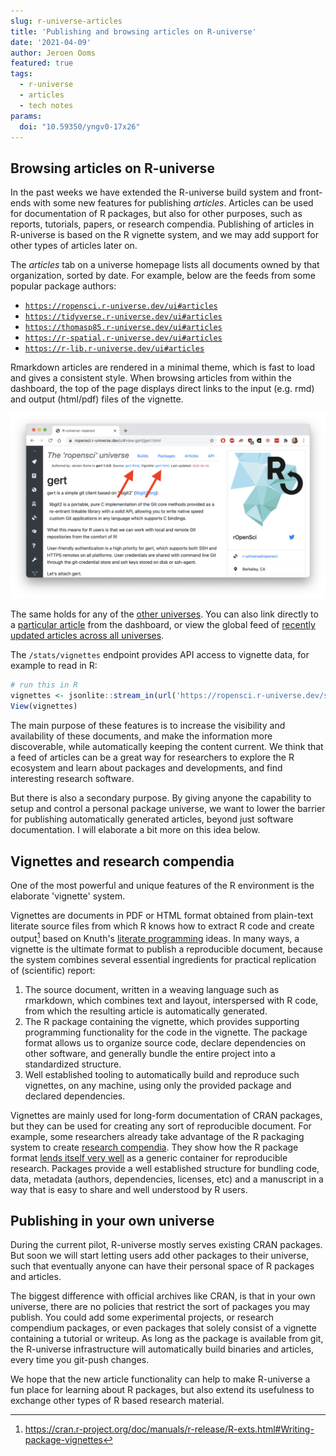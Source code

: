 ```yaml
---
slug: r-universe-articles
title: 'Publishing and browsing articles on R-universe'
date: '2021-04-09'
author: Jeroen Ooms
featured: true
tags:
  - r-universe
  - articles
  - tech notes
params:
  doi: "10.59350/yngv0-17x26"
---
```


## Browsing articles on R-universe

In the past weeks we have extended the R-universe build system and front-ends with some new features for publishing *articles*. Articles can be used for documentation of R packages, but also for other purposes, such as reports, tutorials, papers, or research compendia.
Publishing of articles in R-universe is based on the R vignette system, and we may add support for other types of articles later on.

The _articles_ tab on a universe homepage lists all documents owned by that organization, sorted by date. For example, below are the feeds from some popular package authors:

 - [`https://ropensci.r-universe.dev/ui#articles`](https://ropensci.r-universe.dev/ui#articles)
 - [`https://tidyverse.r-universe.dev/ui#articles`](https://tidyverse.r-universe.dev/ui#articles)
 - [`https://thomasp85.r-universe.dev/ui#articles`](https://thomasp85.r-universe.dev/ui#articles)
 - [`https://r-spatial.r-universe.dev/ui#articles`](https://r-spatial.r-universe.dev/ui#articles)
 - [`https://r-lib.r-universe.dev/ui#articles`](https://r-lib.r-universe.dev/ui#articles)

Rmarkdown articles are rendered in a minimal theme, which is fast to load and gives a consistent style. 
When browsing articles from within the dashboard, the top of the page displays direct links to the input (e.g. rmd) and output (html/pdf) files of the vignette.

![article-screenshot](article-screenshot.png)

The same holds for any of the [other universes](https://r-universe.dev/organizations/). 
You can also link directly to a [particular article](https://ropensci.r-universe.dev/ui#view:stplanr/stplanr-od.html) from the dashboard, or view the global feed of [recently updated articles across all universes](https://r-universe.dev/articles/). 

The `/stats/vignettes` endpoint provides API access to vignette data, for example to read in R:

```r
# run this in R
vignettes <- jsonlite::stream_in(url('https://ropensci.r-universe.dev/stats/vignettes'))
View(vignettes)
```

The main purpose of these features is to increase the visibility and availability of these documents, and make the information more discoverable, while automatically keeping the content current.
We think that a feed of articles can be a great way for researchers to explore the R ecosystem and learn about packages and developments, and find interesting research software.

But there is also a secondary purpose. By giving anyone the capability to setup and control a personal package universe, we want to lower the barrier for publishing automatically generated articles, beyond just software documentation. I will elaborate a bit more on this idea below.

## Vignettes and research compendia

One of the most powerful and unique features of the R environment is the elaborate 'vignette' system.

Vignettes are documents in PDF or HTML format obtained from plain-text literate source files from which R knows how to extract R code and create output[^WRE] based on Knuth's [literate programming](https://en.wikipedia.org/wiki/Literate_programming) ideas. In many ways, a vignette is the ultimate format to publish a reproducible document, because the system combines several essential ingredients for practical replication of (scientific) report:

 1. The source document, written in a weaving language such as rmarkdown, which combines text and layout, interspersed with R code, from which the resulting article is automatically generated.
 2. The R package containing the vignette, which provides supporting programming functionality for the code in the vignette. The package format allows us to organize source code, declare dependencies on other software, and generally bundle the entire project into a standardized structure.
 3. Well established tooling to automatically build and reproduce such vignettes, on any machine, using only the provided package and declared dependencies.

Vignettes are mainly used for long-form documentation of CRAN packages, but they can be used for creating any sort of reproducible document. For example, some researchers already take advantage of the R packaging system to create [research compendia](https://www.jstor.org/stable/27594227?seq=1).
They show how the R package format [lends itself very well](https://peerj.com/preprints/3192/) as a generic container for reproducible research. Packages provide a well established structure for bundling code, data, metadata (authors, dependencies, licenses, etc) and a manuscript in a way that is easy to share and well understood by R users.

## Publishing in your own universe

During the current pilot, R-universe mostly serves existing CRAN packages. But soon we will start letting users add other packages to their universe, such that eventually anyone can have their personal space of R packages and articles.

The biggest difference with official archives like CRAN, is that in your own universe, there are no policies that restrict the sort of packages you may publish. You could add some experimental projects, or research compendium packages, or even packages that solely consist of a vignette containing a tutorial or writeup. As long as the package is available from git, the R-universe infrastructure will automatically build binaries and articles, every time you git-push changes.

We hope that the new article functionality can help to make R-universe a fun place for learning about R packages, but also extend its usefulness to exchange other types of R based research material.


[^WRE]: https://cran.r-project.org/doc/manuals/r-release/R-exts.html#Writing-package-vignettes
